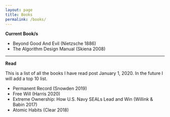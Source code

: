 ```yaml
---
layout: page
title: Books
permalink: /books/
---
```


**Current Book/s**
- Beyond Good And Evil (Nietzsche 1886)
- The Algorithm Design Manual (Skiena 2008)

---
**Read**

This is a list of all the books I have read post January 1, 2020.
In the future I will add a top 10 list.

- Permanent Record (Snowden 2019)
- Free Will (Harris 2020)
- Extreme Ownership: How U.S. Navy SEALs Lead and Win (Willink & Babin 2017)
- Atomic Habits (Clear 2018)
